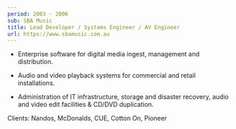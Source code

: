 ```yaml
---
period: 2003 - 2006
sub: SBA Music
title: Lead Developer / Systems Engineer / AV Engineer
url: https://www.sbamusic.com.au
---
```


* Enterprise software for digital media ingest, management and distribution.

* Audio and video playback systems for commercial and retail installations.

* Administration of IT infrastructure, storage and disaster recovery, audio and video edit facilities & CD/DVD duplication.

Clients: Nandos, McDonalds, CUE, Cotton On, Pioneer